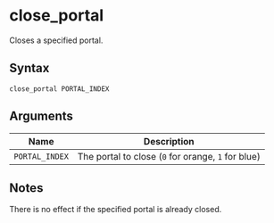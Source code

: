 # close_portal

Closes a specified portal.

## Syntax

```
close_portal PORTAL_INDEX
```

## Arguments

| Name           | Description                                        |
| -------------- | -------------------------------------------------- |
| `PORTAL_INDEX` | The portal to close (`0` for orange, `1` for blue) |

## Notes

There is no effect if the specified portal is already closed.
